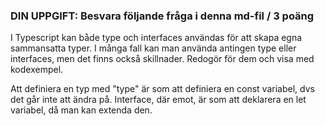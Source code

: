 ###  DIN UPPGIFT: Besvara följande fråga i denna md-fil / 3 poäng

I Typescript kan både type och interfaces användas för att skapa egna sammansatta typer. I många fall kan man använda antingen type eller interfaces, men det finns också skillnader. Redogör för dem och visa med kodexempel. 

Att definiera en typ med "type" är som att definiera en const variabel, dvs det går inte att ändra på. Interface, där emot, är som att deklarera en let variabel, då man kan extenda den.